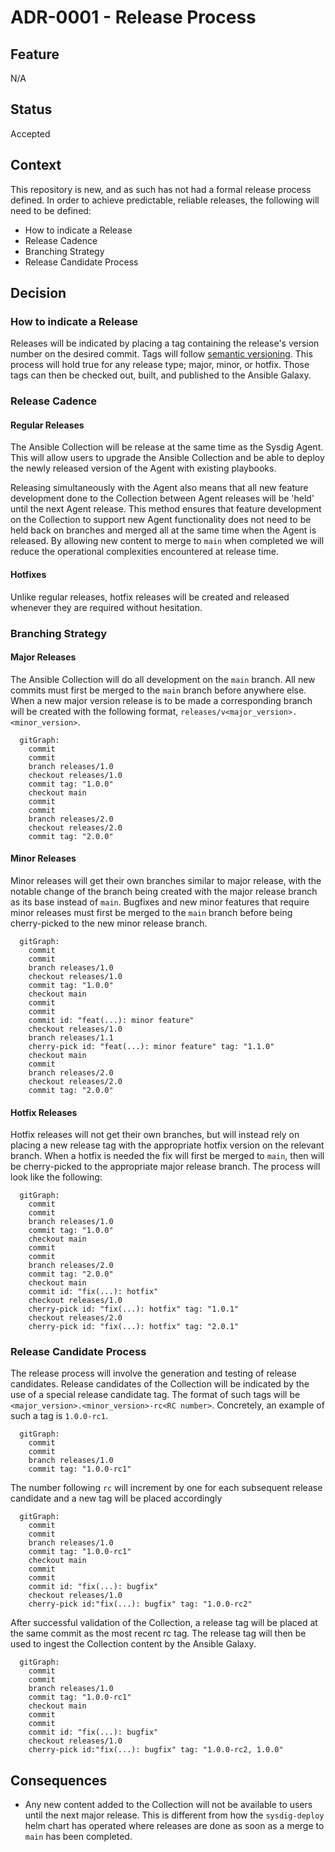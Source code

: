 # ADR-0001 - Release Process

## Feature
N/A

## Status
Accepted

## Context
This repository is new, and as such has not had a formal release process defined.
In order to achieve predictable, reliable releases, the following will need to
be defined:
* How to indicate a Release
* Release Cadence
* Branching Strategy
* Release Candidate Process

## Decision
### How to indicate a Release
Releases will be indicated by placing a tag containing the release's version
number on the desired commit. Tags will follow
[semantic versioning](https://semver.org/). This process will hold true for any
release type; major, minor, or hotfix. Those tags can then be checked out,
built, and published to the Ansible Galaxy.
### Release Cadence
#### Regular Releases
The Ansible Collection will be release at the same time as the Sysdig Agent.
This will allow users to upgrade the Ansible Collection and be able to deploy
the newly released version of the Agent with existing playbooks.

Releasing simultaneously with the Agent also means that all new feature
development done to the Collection between Agent releases will be 'held' until
the next Agent release. This method ensures that feature development on the
Collection to support new Agent functionality does not need to be held back on
branches and merged all at the same time when the Agent is released. By
allowing new content to merge to `main` when completed we will reduce the
operational complexities encountered at release time.

#### Hotfixes
Unlike regular releases, hotfix releases will be created and released whenever
they are required without hesitation.

### Branching Strategy
#### Major Releases
The Ansible Collection will do all development on the `main` branch. All new
commits must first be merged to the `main` branch before anywhere else. When
a new major version release is to be made a corresponding branch will be
created with the following format, `releases/v<major_version>.<minor_version>`.
```mermaid
  gitGraph:
    commit
    commit
    branch releases/1.0
    checkout releases/1.0
    commit tag: "1.0.0"
    checkout main
    commit
    commit
    branch releases/2.0
    checkout releases/2.0
    commit tag: "2.0.0"
```

#### Minor Releases
Minor releases will get their own branches similar to major release, with the
notable change of the branch being created with the major release branch as
its base instead of `main`. Bugfixes and new minor features that require minor
releases must first be merged to the `main` branch before being cherry-picked 
to the new minor release branch.
```mermaid
  gitGraph:
    commit
    commit
    branch releases/1.0
    checkout releases/1.0
    commit tag: "1.0.0"
    checkout main
    commit
    commit
    commit id: "feat(...): minor feature"
    checkout releases/1.0
    branch releases/1.1
    cherry-pick id: "feat(...): minor feature" tag: "1.1.0"
    checkout main
    commit
    branch releases/2.0
    checkout releases/2.0
    commit tag: "2.0.0"
```

#### Hotfix Releases
Hotfix releases will not get their own branches, but will instead rely on
placing a new release tag with the appropriate hotfix version on the relevant
branch. When a hotfix is needed the fix will first be merged to `main`, then
will be cherry-picked to the appropriate major release branch. The process will
look like the following:
```mermaid
  gitGraph:
    commit
    commit
    branch releases/1.0
    commit tag: "1.0.0"
    checkout main
    commit
    commit
    branch releases/2.0
    commit tag: "2.0.0"
    checkout main
    commit id: "fix(...): hotfix"
    checkout releases/1.0
    cherry-pick id: "fix(...): hotfix" tag: "1.0.1"
    checkout releases/2.0
    cherry-pick id: "fix(...): hotfix" tag: "2.0.1"
```

### Release Candidate Process
The release process will involve the generation and testing of release
candidates. Release candidates of the Collection will be indicated by the use
of a special release candidate tag. The format of such tags will be
`<major_version>.<minor_version>-rc<RC number>`. Concretely, an example of
such a tag is `1.0.0-rc1`.
```mermaid
  gitGraph:
    commit
    commit
    branch releases/1.0
    commit tag: "1.0.0-rc1"

```
The number following `rc` will
increment by one for each subsequent release candidate and a new tag will be
placed accordingly
```mermaid
  gitGraph:
    commit
    commit
    branch releases/1.0
    commit tag: "1.0.0-rc1"
    checkout main
    commit
    commit
    commit id: "fix(...): bugfix"
    checkout releases/1.0
    cherry-pick id:"fix(...): bugfix" tag: "1.0.0-rc2"
```

After successful validation of the Collection, a release tag will be placed at
the same commit as the most recent rc tag. The release tag will then be used
to ingest the Collection content by the Ansible Galaxy.
```mermaid
  gitGraph:
    commit
    commit
    branch releases/1.0
    commit tag: "1.0.0-rc1"
    checkout main
    commit
    commit
    commit id: "fix(...): bugfix"
    checkout releases/1.0
    cherry-pick id:"fix(...): bugfix" tag: "1.0.0-rc2, 1.0.0"
```

## Consequences
* Any new content added to the Collection will not be available to users until
  the next major release. This is different from how the `sysdig-deploy` helm
  chart has operated where releases are done as soon as a merge to `main` has
  been completed.
